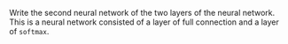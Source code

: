 ﻿Write the second neural network of the two layers of the neural network. This is a neural network consisted of a layer of full connection and a layer of `softmax`.